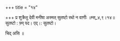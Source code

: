 +++
title = "१४"

+++
प्र शुक्रैतु देवी मनीषा अस्मत् सुतष्टो रथो न वाणीः ॥म्स्_४,९।१४॥  
सुतष्टो : फ़्न् पद। एद्।: सुतष्टो।  
    
चिद् असि ॥  
    
